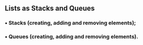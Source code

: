 ## Lists as Stacks and Queues

### • Stacks (creating, adding and removing elements);
### • Queues (creating, adding and removing elements).
